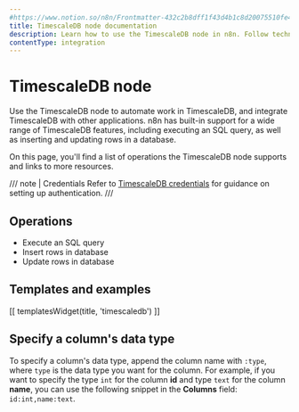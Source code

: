 ```yaml
---
#https://www.notion.so/n8n/Frontmatter-432c2b8dff1f43d4b1c8d20075510fe4
title: TimescaleDB node documentation
description: Learn how to use the TimescaleDB node in n8n. Follow technical documentation to integrate TimescaleDB node into your workflows.
contentType: integration
---
```


# TimescaleDB node

Use the TimescaleDB node to automate work in TimescaleDB, and integrate TimescaleDB with other applications. n8n has built-in support for a wide range of TimescaleDB features, including executing an SQL query, as well as inserting and updating rows in a database. 

On this page, you'll find a list of operations the TimescaleDB node supports and links to more resources.

/// note | Credentials
Refer to [TimescaleDB credentials](/integrations/builtin/credentials/timescaledb/) for guidance on setting up authentication. 
///

## Operations

* Execute an SQL query
* Insert rows in database
* Update rows in database

## Templates and examples

<!-- see https://www.notion.so/n8n/Pull-in-templates-for-the-integrations-pages-37c716837b804d30a33b47475f6e3780 -->
[[ templatesWidget(title, 'timescaledb') ]]

## Specify a column's data type

To specify a column's data type, append the column name with `:type`, where `type` is the data type you want for the column. For example, if you want to specify the type `int` for the column **id** and type `text` for the column **name**, you can use the following snippet in the **Columns** field: `id:int,name:text`.

